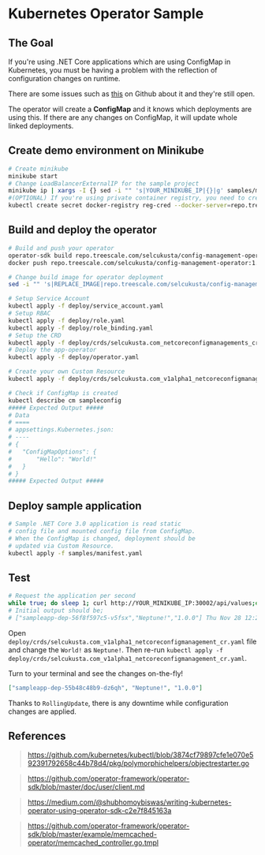 # Kubernetes Operator Sample

## The Goal

If you're using .NET Core applications which are using ConfigMap in Kubernetes, you must be having a problem with the reflection of configuration changes on runtime.

There are some issues such as [this](https://github.com/dotnet/corefx/issues/27232) on Github about it and they're still open.

The operator will create a **ConfigMap** and it knows which deployments are using this. If there are any changes on ConfigMap, it will update whole linked deployments.

## Create demo environment on Minikube

```bash
# Create minikube
minikube start
# Change LoadBalancerExternalIP for the sample project
minikube ip | xargs -I {} sed -i "" 's|YOUR_MINIKUBE_IP|{}|g' samples/manifest.yaml
#(OPTIONAL) If you're using private container registry, you need to create a secret contains registry credentials.
kubectl create secret docker-registry reg-cred --docker-server=repo.treescale.com --docker-username=[DOCKER_REGISTRY_USER_NAME] --docker-password=[DOCKER_REGISTRY_PASSWORD] --docker-email=[INFORMATION_MAIL]
```

## Build and deploy the operator

```bash
# Build and push your operator
operator-sdk build repo.treescale.com/selcukusta/config-management-operator:1.0.0
docker push repo.treescale.com/selcukusta/config-management-operator:1.0.0

# Change build image for operator deployment
sed -i "" 's|REPLACE_IMAGE|repo.treescale.com/selcukusta/config-management-operator:1.0.0|g' deploy/operator.yaml

# Setup Service Account
kubectl apply -f deploy/service_account.yaml
# Setup RBAC
kubectl apply -f deploy/role.yaml
kubectl apply -f deploy/role_binding.yaml
# Setup the CRD
kubectl apply -f deploy/crds/selcukusta.com_netcoreconfigmanagements_crd.yaml
# Deploy the app-operator
kubectl apply -f deploy/operator.yaml

# Create your own Custom Resource
kubectl apply -f deploy/crds/selcukusta.com_v1alpha1_netcoreconfigmanagement_cr.yaml

# Check if ConfigMap is created
kubectl describe cm sampleconfig
##### Expected Output #####
# Data
# ====
# appsettings.Kubernetes.json:
# ----
# {
#   "ConfigMapOptions": {
#       "Hello": "World!"
#   }
# }
##### Expected Output #####
```

## Deploy sample application

```bash
# Sample .NET Core 3.0 application is read static
# config file and mounted config file from ConfigMap.
# When the ConfigMap is changed, deployment should be
# updated via Custom Resource.
kubectl apply -f samples/manifest.yaml
```

## Test

```bash
# Request the application per second
while true; do sleep 1; curl http://YOUR_MINIKUBE_IP:30002/api/values;echo -e "\t$(date)";done
# Initial output should be;
# ["sampleapp-dep-56f8f597c5-v5fsx","Neptune!","1.0.0"]	Thu Nov 28 12:22:15 +03 2019
```

Open `deploy/crds/selcukusta.com_v1alpha1_netcoreconfigmanagement_cr.yaml` file and change the `World!` as `Neptune!`. Then re-run `kubectl apply -f deploy/crds/selcukusta.com_v1alpha1_netcoreconfigmanagement_cr.yaml`.

Turn to your terminal and see the changes on-the-fly!

```json
["sampleapp-dep-55b48c48b9-dz6qh", "Neptune!", "1.0.0"]
```

Thanks to `RollingUpdate`, there is any downtime while configuration changes are applied.

## References

> https://github.com/kubernetes/kubectl/blob/3874cf79897cfe1e070e592391792658c44b78d4/pkg/polymorphichelpers/objectrestarter.go

> https://github.com/operator-framework/operator-sdk/blob/master/doc/user/client.md

> https://medium.com/@shubhomoybiswas/writing-kubernetes-operator-using-operator-sdk-c2e7f845163a

> https://github.com/operator-framework/operator-sdk/blob/master/example/memcached-operator/memcached_controller.go.tmpl
